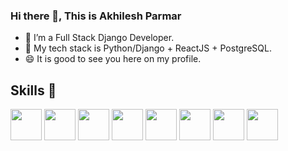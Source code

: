 ### Hi there 👋, This is Akhilesh Parmar 

<!--
**akhiparmar/akhiparmar** is a ✨ _special_ ✨ repository because its `README.md` (this file) appears on your GitHub profile.

Here are some ideas to get you started:
-->


- 🔭 I’m a Full Stack Django Developer.
- 🌱 My tech stack is Python/Django + ReactJS + PostgreSQL.
- 😄 It is good to see you here on my profile.

## Skills 🤖
<code><img height="50" src="https://pics.freeicons.io/uploads/icons/png/12785093741551942290-512.png" /></code>
<code><img height="50" src="https://pics.freeicons.io/uploads/icons/png/9686895801536233213-512.png" /></code>
<code><img height="50" src="https://pics.freeicons.io/uploads/icons/png/21088442871540553614-512.png" /></code>
<code><img height="50" src="https://pics.freeicons.io/uploads/icons/png/20167174151551942641-512.png" /></code>
<code><img height="50" src="https://pics.freeicons.io/uploads/icons/png/14072054271548141949-512.png" /></code>
<code><img height="50" src="https://pics.freeicons.io/uploads/icons/png/21337745421536211768-512.png" /></code>
<code><img height="50" src="https://pics.freeicons.io/uploads/icons/png/19681752361536207300-512.png" /></code>
<code><img height="50" src="https://pics.freeicons.io/uploads/icons/png/16876668881551942134-512.png" /></code>
